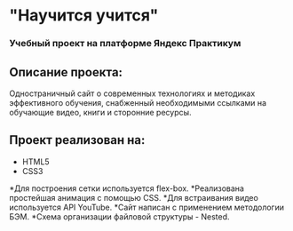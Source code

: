 # "Научится учится"
### Учебный проект на платформе Яндекс Практикум

## Описание проекта:
Одностраничный сайт о современных технологиях и методиках эффективного обучения, снабженный необходимыми ссылками на обучающие видео, книги и сторонние ресурсы.

## Проект реализован на:
* HTML5
* CSS3

*Для построения  сетки используется flex-box.
*Реализована простейшая анимация с помощью CSS.
*Для встраивания видео используется API YouTube.
*Сайт написан с применением методологии БЭМ.
*Схема организации файловой структуры - Nested.
